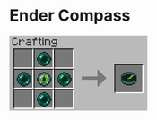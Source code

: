 Ender Compass
=============
![Ender Compass Crafting Recipe](/src/main/resources/assets/endercompass/textures/gui/logo.png)
